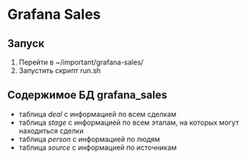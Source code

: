 # Grafana Sales

## Запуск
1. Перейти в ~/important/grafana-sales/
2. Запустить скрипт run.sh

## Содержимое БД grafana_sales
- таблица *deal* с информацией по всем сделкам
- таблица *stage* с информацией по всем этапам, на которых могут находиться сделки
- таблица *person* с информацией по людям
- таблица *source* с информацией по источникам